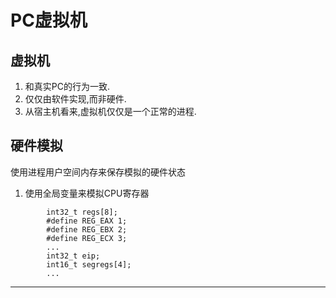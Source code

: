 # PC虚拟机

## 虚拟机
1. 和真实PC的行为一致.
2. 仅仅由软件实现,而非硬件.
3. 从宿主机看来,虚拟机仅仅是一个正常的进程.

## 硬件模拟
使用进程用户空间内存来保存模拟的硬件状态
1. 使用全局变量来模拟CPU寄存器
```
		int32_t regs[8];
		#define REG_EAX 1;
		#define REG_EBX 2;
		#define REG_ECX 3;
		...
		int32_t eip;
		int16_t segregs[4];
		...
```










---